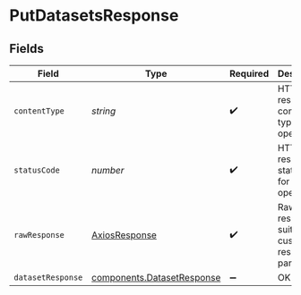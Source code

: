 # PutDatasetsResponse


## Fields

| Field                                                                    | Type                                                                     | Required                                                                 | Description                                                              |
| ------------------------------------------------------------------------ | ------------------------------------------------------------------------ | ------------------------------------------------------------------------ | ------------------------------------------------------------------------ |
| `contentType`                                                            | *string*                                                                 | :heavy_check_mark:                                                       | HTTP response content type for this operation                            |
| `statusCode`                                                             | *number*                                                                 | :heavy_check_mark:                                                       | HTTP response status code for this operation                             |
| `rawResponse`                                                            | [AxiosResponse](https://axios-http.com/docs/res_schema)                  | :heavy_check_mark:                                                       | Raw HTTP response; suitable for custom response parsing                  |
| `datasetResponse`                                                        | [components.DatasetResponse](../../models/components/datasetresponse.md) | :heavy_minus_sign:                                                       | OK                                                                       |
